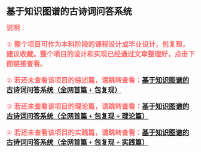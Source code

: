 ﻿<font size=5 >**基于知识图谱的古诗词问答系统**</font>


<font face="宋体" color="#FF6A6A" size=4 >**说明**：

① **整个项目可作为本科阶段的课程设计或毕业设计，包复现，建议收藏。整个项目的设计和实现已经通过文章整理好，点击下面链接查看。**

② **若还未查看该项目的综述篇，请跳转查看：[基于知识图谱的古诗词问答系统（全网首篇 + 包复现）](https://blog.csdn.net/m0_51072263/article/details/139609044)**

③ **若还未查看该项目的理论篇，请跳转查看：[基于知识图谱的古诗词问答系统（全网首篇 + 包复现 + 理论篇）](https://blog.csdn.net/m0_51072263/article/details/139690122)**

④ **若还未查看该项目的实践篇，请跳转查看：[基于知识图谱的古诗词问答系统（全网首篇 + 包复现 + 实践篇）](https://blog.csdn.net/m0_51072263/article/details/147005072)**
 </font>
